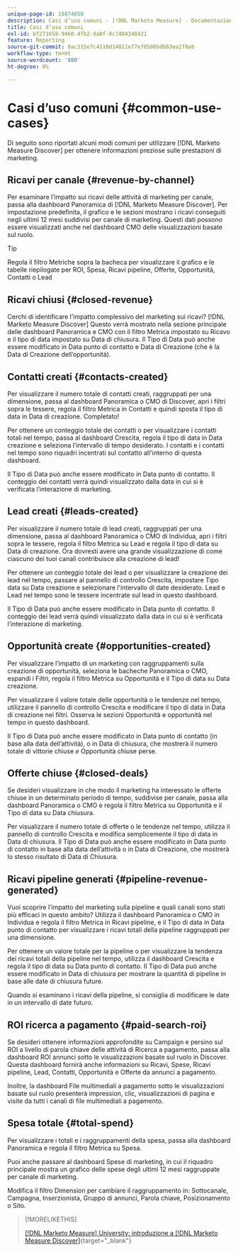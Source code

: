 ```yaml
---
unique-page-id: 18874658
description: Casi d’uso comuni - [!DNL Marketo Measure] - Documentazione del prodotto
title: Casi d’uso comuni
exl-id: bf271658-9460-4fb2-9a0f-0c7404348421
feature: Reporting
source-git-commit: 8ac315e7c4110d14811e77ef0586bd663ea1f8ab
workflow-type: tm+mt
source-wordcount: '880'
ht-degree: 0%

---
```


# Casi d’uso comuni {#common-use-cases}

Di seguito sono riportati alcuni modi comuni per utilizzare [!DNL Marketo Measure Discover] per ottenere informazioni preziose sulle prestazioni di marketing.

## Ricavi per canale {#revenue-by-channel}

Per esaminare l’impatto sui ricavi delle attività di marketing per canale, passa alla dashboard Panoramica di [!DNL Marketo Measure Discover]. Per impostazione predefinita, il grafico e le sezioni mostrano i ricavi conseguiti negli ultimi 12 mesi suddivisi per canale di marketing. Questi dati possono essere visualizzati anche nel dashboard CMO delle visualizzazioni basate sul ruolo.

>[!TIP]
>
>Regola il filtro Metriche sopra la bacheca per visualizzare il grafico e le tabelle riepilogate per ROI, Spesa, Ricavi pipeline, Offerte, Opportunità, Contatti o Lead

## Ricavi chiusi {#closed-revenue}

Cerchi di identificare l&#39;impatto complessivo del marketing sui ricavi? [!DNL Marketo Measure Discover] Questo verrà mostrato nella sezione principale delle dashboard Panoramica e CMO con il filtro Metrica impostato su Ricavo e il tipo di data impostato su Data di chiusura. Il Tipo di Data può anche essere modificato in Data punto di contatto e Data di Creazione (che è la Data di Creazione dell’opportunità).

## Contatti creati {#contacts-created}

Per visualizzare il numero totale di contatti creati, raggruppati per una dimensione, passa al dashboard Panoramica o CMO di Discover, apri i filtri sopra le tessere, regola il filtro Metrica in Contatti e quindi sposta il tipo di data in Data di creazione. Completato!

Per ottenere un conteggio totale dei contatti o per visualizzare i contatti totali nel tempo, passa al dashboard Crescita, regola il tipo di data in Data creazione e seleziona l’intervallo di tempo desiderato. I contatti e i contatti nel tempo sono riquadri incentrati sul contatto all&#39;interno di questa dashboard.

Il Tipo di Data può anche essere modificato in Data punto di contatto. Il conteggio dei contatti verrà quindi visualizzato dalla data in cui si è verificata l’interazione di marketing.

## Lead creati {#leads-created}

Per visualizzare il numero totale di lead creati, raggruppati per una dimensione, passa al dashboard Panoramica o CMO di Individua, apri i filtri sopra le tessere, regola il filtro Metrica su Lead e regola il tipo di data su Data di creazione. Ora dovresti avere una grande visualizzazione di come ciascuno dei tuoi canali contribuisce alla creazione di lead!

Per ottenere un conteggio totale dei lead o per visualizzare la creazione dei lead nel tempo, passare al pannello di controllo Crescita, impostare Tipo data su Data creazione e selezionare l&#39;intervallo di date desiderato. Lead e Lead nel tempo sono le tessere incentrate sul lead in questo dashboard.

Il Tipo di Data può anche essere modificato in Data punto di contatto. Il conteggio dei lead verrà quindi visualizzato dalla data in cui si è verificata l’interazione di marketing.

## Opportunità create {#opportunities-created}

Per visualizzare l’impatto di un marketing con raggruppamenti sulla creazione di opportunità, seleziona le bacheche Panoramica o CMO, espandi i Filtri, regola il filtro Metrica su Opportunità e il Tipo di data su Data creazione.

Per visualizzare il valore totale delle opportunità o le tendenze nel tempo, utilizzare il pannello di controllo Crescita e modificare il tipo di data in Data di creazione nei filtri. Osserva le sezioni Opportunità e opportunità nel tempo in questo dashboard.

Il Tipo di Data può anche essere modificato in Data punto di contatto (in base alla data dell’attività), o in Data di chiusura, che mostrerà il numero totale di vittorie chiuse _e_ Opportunità chiuse perse.

## Offerte chiuse {#closed-deals}

Se desideri visualizzare in che modo il marketing ha interessato le offerte chiuse in un determinato periodo di tempo, suddivise per canale, passa alla dashboard Panoramica o CMO e regola il filtro Metrica su Opportunità e il Tipo di data su Data chiusura.

Per visualizzare il numero totale di offerte o le tendenze nel tempo, utilizza il pannello di controllo Crescita e modifica semplicemente il tipo di data in Data di chiusura. Il Tipo di Data può anche essere modificato in Data punto di contatto in base alla data dell’attività o in Data di Creazione, che mostrerà lo stesso risultato di Data di Chiusura.

## Ricavi pipeline generati {#pipeline-revenue-generated}

Vuoi scoprire l’impatto del marketing sulla pipeline e quali canali sono stati più efficaci in questo ambito? Utilizza il dashboard Panoramica o CMO in Individua e regola il filtro Metrica in Ricavi pipeline, e il Tipo di data in Data punto di contatto per visualizzare i ricavi totali della pipeline raggruppati per una dimensione.

Per ottenere un valore totale per la pipeline o per visualizzare la tendenza dei ricavi totali della pipeline nel tempo, utilizza il dashboard Crescita e regola il tipo di data su Data punto di contatto. Il Tipo di Data può anche essere modificato in Data di chiusura per mostrare la quantità di pipeline in base alle date di chiusura future.

Quando si esaminano i ricavi della pipeline, si consiglia di modificare le date in un intervallo di date futuro.

## ROI ricerca a pagamento {#paid-search-roi}

Se desideri ottenere informazioni approfondite su Campaign e persino sul ROI a livello di parola chiave delle attività di Ricerca a pagamento, passa alla dashboard ROI annunci sotto le visualizzazioni basate sul ruolo in Discover. Questa dashboard fornirà anche informazioni su Ricavi, Spese, Ricavi pipeline, Lead, Contatti, Opportunità e Offerte da annunci a pagamento.

Inoltre, la dashboard File multimediali a pagamento sotto le visualizzazioni basate sul ruolo presenterà impression, clic, visualizzazioni di pagina e visite da tutti i canali di file multimediali a pagamento.

## Spesa totale {#total-spend}

Per visualizzare i totali e i raggruppamenti della spesa, passa alla dashboard Panoramica e regola il filtro Metrica su Spesa.

Puoi anche passare al dashboard Spese di marketing, in cui il riquadro principale mostra un grafico delle spese degli ultimi 12 mesi raggruppate per canale di marketing.

Modifica il filtro Dimension per cambiare il raggruppamento in: Sottocanale, Campagna, Inserzionista, Gruppo di annunci, Parola chiave, Posizionamento o Sito.

>[!MORELIKETHIS]
>
>[[!DNL Marketo Measure] University: introduzione a [!DNL Marketo Measure Discover]](https://universityonline.marketo.com/courses/bizible-discover/#/page/5c645586a7863a73ad3b23e6){target="_blank"}
